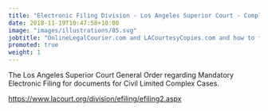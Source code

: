 ```yaml
---
title: "Electronic Filing Division - Los Angeles Superior Court - ComplexCivilEfiling."
date: 2018-11-19T10:47:58+10:00
image: "images/illustrations/85.svg"
jobtitle: "OnlineLegalCourier.com and LACourtesyCopies.com and how to file with Los Angeles County Superior Court."
promoted: true
weight: 1
---
```


The Los Angeles Superior Court General Order regarding Mandatory Electronic Filing for documents for Civil Limited Complex Cases. 


https://www.lacourt.org/division/efiling/efiling2.aspx